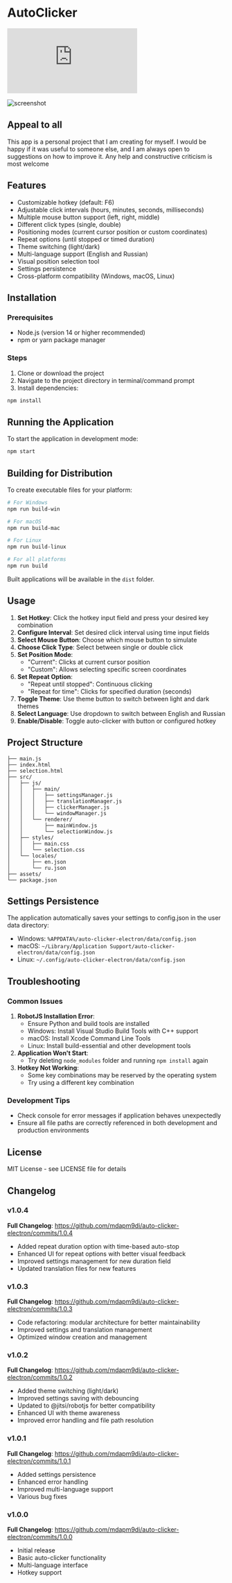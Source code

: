 # AutoClicker
![README-ru.md](https://github.com/mdapm9di/AutoClicker-Electron/blob/main/README-ru.md)

![screenshot](https://github.com/mdapm9di/auto-clicker-electron/blob/main/preview.jpg)

## Appeal to all
This app is a personal project that I am creating for myself. I would be happy if it was useful to someone else, and I am always open to suggestions on how to improve it. Any help and constructive criticism is most welcome
## Features
- Customizable hotkey (default: F6)
- Adjustable click intervals (hours, minutes, seconds, milliseconds)
- Multiple mouse button support (left, right, middle)
- Different click types (single, double)
- Positioning modes (current cursor position or custom coordinates)
- Repeat options (until stopped or timed duration)
- Theme switching (light/dark)
- Multi-language support (English and Russian)
- Visual position selection tool
- Settings persistence
- Cross-platform compatibility (Windows, macOS, Linux)
## Installation
### Prerequisites
- Node.js (version 14 or higher recommended)
- npm or yarn package manager
### Steps
1. Clone or download the project
2. Navigate to the project directory in terminal/command prompt
3. Install dependencies:
```bash
npm install
```
## Running the Application
To start the application in development mode:
```bash
npm start
```
## Building for Distribution
To create executable files for your platform:
```bash
# For Windows
npm run build-win

# For macOS
npm run build-mac

# For Linux
npm run build-linux

# For all platforms
npm run build
```
Built applications will be available in the `dist` folder.
## Usage
1. **Set Hotkey**: Click the hotkey input field and press your desired key combination
2. **Configure Interval**: Set desired click interval using time input fields
3. **Select Mouse Button**: Choose which mouse button to simulate
4. **Choose Click Type**: Select between single or double click
5. **Set Position Mode**:
   - "Current": Clicks at current cursor position
   - "Custom": Allows selecting specific screen coordinates
6. **Set Repeat Option**:
   - "Repeat until stopped": Continuous clicking
   - "Repeat for time": Clicks for specified duration (seconds)
7. **Toggle Theme**: Use theme button to switch between light and dark themes
8. **Select Language**: Use dropdown to switch between English and Russian
9. **Enable/Disable**: Toggle auto-clicker with button or configured hotkey
## Project Structure
```
├── main.js                    
├── index.html                 
├── selection.html             
├── src/
│   ├── js/
│   │   ├── main/               
│   │   │   ├── settingsManager.js
│   │   │   ├── translationManager.js
│   │   │   ├── clickerManager.js
│   │   │   └── windowManager.js
│   │   └── renderer/         
│   │       ├── mainWindow.js
│   │       └── selectionWindow.js
│   ├── styles/
│   │   ├── main.css
│   │   └── selection.css
│   └── locales/
│       ├── en.json
│       └── ru.json
├── assets/                    
└── package.json
```
## Settings Persistence
The application automatically saves your settings to config.json in the user data directory:
- Windows: `%APPDATA%/auto-clicker-electron/data/config.json`
- macOS: `~/Library/Application Support/auto-clicker-electron/data/config.json`
- Linux: `~/.config/auto-clicker-electron/data/config.json`
## Troubleshooting
### Common Issues
1. **RobotJS Installation Error**:
   - Ensure Python and build tools are installed
   - Windows: Install Visual Studio Build Tools with C++ support
   - macOS: Install Xcode Command Line Tools
   - Linux: Install build-essential and other development tools
2. **Application Won't Start**:
   - Try deleting `node_modules` folder and running `npm install` again
3. **Hotkey Not Working**:
   - Some key combinations may be reserved by the operating system
   - Try using a different key combination
### Development Tips
- Check console for error messages if application behaves unexpectedly
- Ensure all file paths are correctly referenced in both development and production environments
## License
MIT License - see LICENSE file for details
## Changelog
### v1.0.4
**Full Changelog**: https://github.com/mdapm9di/auto-clicker-electron/commits/1.0.4
- Added repeat duration option with time-based auto-stop
- Enhanced UI for repeat options with better visual feedback
- Improved settings management for new duration field
- Updated translation files for new features
### v1.0.3
**Full Changelog**: https://github.com/mdapm9di/auto-clicker-electron/commits/1.0.3
- Code refactoring: modular architecture for better maintainability
- Improved settings and translation management
- Optimized window creation and management
### v1.0.2
**Full Changelog**: https://github.com/mdapm9di/auto-clicker-electron/commits/1.0.2
- Added theme switching (light/dark)
- Improved settings saving with debouncing
- Updated to @jitsi/robotjs for better compatibility
- Enhanced UI with theme awareness
- Improved error handling and file path resolution
### v1.0.1
**Full Changelog**: https://github.com/mdapm9di/auto-clicker-electron/commits/1.0.1
- Added settings persistence
- Enhanced error handling
- Improved multi-language support
- Various bug fixes
### v1.0.0
**Full Changelog**: https://github.com/mdapm9di/auto-clicker-electron/commits/1.0.0
- Initial release
- Basic auto-clicker functionality
- Multi-language interface
- Hotkey support
